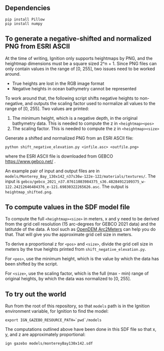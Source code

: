 ## Dependencies
```
pip install Pillow
pip install numpy
```

## To generate a negative-shifted and normalized PNG from ESRI ASCII

At the time of writing, Ignition only supports heightmaps by PNG, and the
heightmap dimensions must be a square sized 2^n + 1.
Since PNG files can only contain values in the range of [0, 255], two issues
need to be worked around.
- True heights are lost in the RGB image format
- Negative heights in ocean bathymetry cannot be represented

To work around that, the following script shifts negative heights to
non-negative, and outputs the scaling factor used to normalize all values to the
range of [0, 255].
Two values are printed:
1. The minimum height, which is a negative depth, in the original bathymetry data. This is needed to compute the z in `<heightmap><pos>`
2. The scaling factor. This is needed to compute the z in `<heightmap><size>`

Generate a shifted and normalized PNG from an ESRI ASCII file:
```
python shift_negative_elevation.py <infile.asc> <outfile.png>
```
where the ESRI ASCII file is downloaded from GEBCO https://www.gebco.net/ .

An example pair of input and output files are in `models/Monterey_Bay_130x142_n37s36w-122e-122/materials/textures/`.
The input is `gebco/gebco_2021_n37.07611083984375_s36.48284912109375_w-122.24212646484376_e-121.69830322265626.asc`.
The output is `heightmap_shifted.png`.

## To compute values in the SDF model file

To compute the full `<heightmap><size>` in meters, x and y need to be derived
from the grid cell resolution (15 arc-degrees for GEBCO 2021 data) and the
latitutde of the data.
A tool such as [OpenDEM Arc2Meters](https://www.opendem.info/arc2meters.html) can help you do that.
That will give you the approximate grid cell size in meters.

To derive a proportional z for `<pos>` and `<size>`, divide the grid cell size
in meters by the true heights printed from `shift_negative_elevation.py`.

For `<pos>`, use the minimum height, which is the value by which the data has
been shifted by the script.

For `<size>`, use the scaling factor, which is the full (max - min) range of
original heights, by which the data was normalized to [0, 255].

## To try out the world

Run from the root of this repository, so that `models` path is in the Ignition
environment variable, for Ignition to find the model:
```
export IGN_GAZEBO_RESOURCE_PATH=`pwd`/models
```

The computations outlined above have been done in this SDF file so that x, y,
and z are approximately proportional:
```
ign gazebo models/montereyBay130x142.sdf 
```
